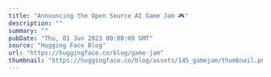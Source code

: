 ```yaml
---
title: "Announcing the Open Source AI Game Jam 🎮"
description: ""
summary: ""
pubDate: "Thu, 01 Jun 2023 00:00:00 GMT"
source: "Hugging Face Blog"
url: "https://huggingface.co/blog/game-jam"
thumbnail: "https://huggingface.co/blog/assets/145_gamejam/thumbnail.png"
---
```


